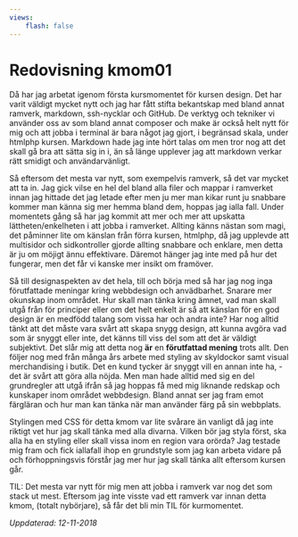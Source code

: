 ```yaml
---
views:
    flash: false
---
```

Redovisning kmom01
=========================

Då har jag arbetat igenom första kursmomentet för kursen design. Det har varit väldigt mycket nytt och jag har fått stifta bekantskap med bland annat ramverk, markdown, ssh-nycklar och GitHub. De verktyg och tekniker vi använder oss av som bland annat composer och make är också helt nytt för mig och att jobba i terminal är bara något jag gjort, i begränsad skala, under htmlphp kursen. Markdown hade jag inte hört talas om men tror nog att det skall gå bra att sätta sig in i, än så länge upplever jag att markdown verkar rätt smidigt och användarvänligt.

Så eftersom det mesta var nytt, som exempelvis ramverk, så det var mycket att ta in. Jag gick vilse en hel del bland alla filer och mappar i ramverket innan jag hittade det jag letade efter men ju mer man kikar runt ju snabbare kommer man känna sig mer hemma bland dem, hoppas jag ialla fall.
Under momentets gång så har jag kommit att mer och mer att upskatta lättheten/enkelheten i att jobba i ramverket. Allting känns nästan som magi, det påminner lite om känslan från förra kursen, htmlphp, då jag upplevde att multisidor och sidkontroller gjorde allting snabbare och enklare, men detta är ju om möjigt ännu effektivare. Däremot hänger jag inte med på hur det fungerar, men det får vi kanske mer insikt om framöver.

Så till designaspekten av det hela, till och börja med så har jag nog inga förutfattade meningar kring webbdesign och anvädbarhet. Snarare mer okunskap inom området. Hur skall man tänka kring ämnet, vad man skall utgå från för principer eller om det helt enkelt är så att känslan för en god design är en medfödd talang som vissa har och andra inte? Har nog alltid tänkt att det måste vara svårt att skapa snygg design, att kunna avgöra vad som är snyggt eller inte, det känns till viss del som att det är väldigt subjektivt. Det slår mig att detta nog **är** en **förutfattad mening** trots allt. Den följer nog med från många års arbete med styling av skyldockor samt visual merchandising i butik. Det en kund tycker är snyggt vill en annan inte ha, -det är svårt att göra alla nöjda. Men man hade alltid med sig en del grundregler att utgå ifrån så jag hoppas få med mig liknande redskap och kunskaper inom området webbdesign. Bland annat ser jag fram emot färgläran och hur man kan tänka när man använder färg på sin webbplats.

Stylingen med CSS för detta kmom var lite svårare än vanligt då jag inte riktigt vet hur jag skall tänka med alla divarna. Vilken bör jag styla först, ska alla ha en styling eller skall vissa inom en region vara orörda? Jag testade mig fram och fick iallafall ihop en grundstyle som jag kan arbeta vidare på och förhoppningsvis förstår jag mer hur jag skall tänka allt eftersom kursen går.

TIL:
Det mesta var nytt för mig men att jobba i ramverk var nog det som stack ut mest. Eftersom jag inte visste vad ett ramverk var innan detta kmom, (totalt nybörjare), så får det bli min TIL för kurmomentet.

*Uppdaterad: 12-11-2018*
